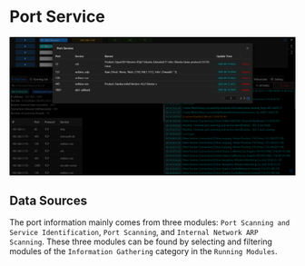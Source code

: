 # Port Service

![img_1.png](webp/portservice/img_1.png)

## Data Sources

The port information mainly comes from three modules: `Port Scanning and Service Identification`, `Port Scanning`, and `Internal Network ARP Scanning`. These three modules can be found by selecting and filtering modules of the `Information Gathering` category in the `Running Modules`. 